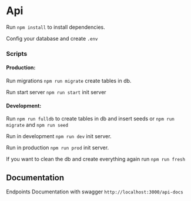 # Api

Run `npm install` to install dependencies.

Config your database and create `.env`

### Scripts

#### Production:

Run migrations `npm run migrate` create tables in db.

Run start server `npm run start` init server

#### Development:

Run `npm run fulldb` to create tables in db and insert seeds
or `npm run migrate` and `npm run seed`

Run in development `npm run dev` init server.

Run in production `npm run prod` init server.

If you want to clean the db and create everything again run `npm run fresh`

## Documentation

Endpoints Documentation with swagger
`http://localhost:3000/api-docs`
